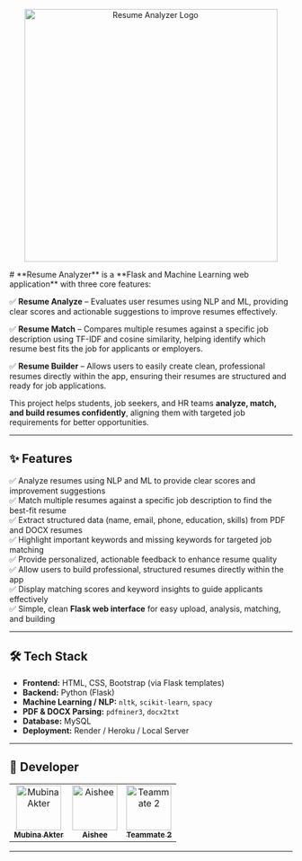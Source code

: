 <p align="center">
  <img src="https://github.com/mubinaakter/resume-analyze/blob/main/static/images/logo.png?raw=true" alt="Resume Analyzer Logo" width="450"/>
</p>
#
**Resume Analyzer** is a **Flask and Machine Learning web application** with three core features:

✅ **Resume Analyze** – Evaluates user resumes using NLP and ML, providing clear scores and actionable suggestions to improve resumes effectively.

✅ **Resume Match** – Compares multiple resumes against a specific job description using TF-IDF and cosine similarity, helping identify which resume best fits the job for applicants or employers.

✅ **Resume Builder** – Allows users to easily create clean, professional resumes directly within the app, ensuring their resumes are structured and ready for job applications.

This project helps students, job seekers, and HR teams **analyze, match, and build resumes confidently**, aligning them with targeted job requirements for better opportunities.

---

## ✨ Features

✅ Analyze resumes using NLP and ML to provide clear scores and improvement suggestions  
✅ Match multiple resumes against a specific job description to find the best-fit resume  
✅ Extract structured data (name, email, phone, education, skills) from PDF and DOCX resumes  
✅ Highlight important keywords and missing keywords for targeted job matching  
✅ Provide personalized, actionable feedback to enhance resume quality  
✅ Allow users to build professional, structured resumes directly within the app  
✅ Display matching scores and keyword insights to guide applicants effectively  
✅ Simple, clean **Flask web interface** for easy upload, analysis, matching, and building

---

## 🛠️ Tech Stack

- **Frontend:** HTML, CSS, Bootstrap (via Flask templates)
- **Backend:** Python (Flask)
- **Machine Learning / NLP:** `nltk`, `scikit-learn`, `spacy`
- **PDF & DOCX Parsing:** `pdfminer3`, `docx2txt`
- **Database:** MySQL
- **Deployment:** Render / Heroku / Local Server

---

## 👥 Developer
<table> <tr> <td align="center"> <a href="https://github.com/mubinaakter"> <img src="https://avatars.githubusercontent.com/u/193683660?v=4" width="80px;" alt="Mubina Akter"/> <br /> <sub><b>Mubina Akter</b></sub> </a> </td> <td align="center"> <a href="https://github.com/AisheeD236"> <img src="https://avatars.githubusercontent.com/u/193918373?v=4" width="80px;" alt="Aishee"/> <br /> <sub><b>Aishee</b></sub> </a> </td> <td align="center"> <a href="https://github.com/teammate2"> <img src="https://avatars.githubusercontent.com/teammate2" width="80px;" alt="Teammate 2"/> <br /> <sub><b>Teammate 2</b></sub> </a> </td> </tr> </table>

---
